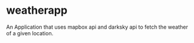 # weatherapp
An Application that uses mapbox api and darksky api to fetch the weather of a given location.
